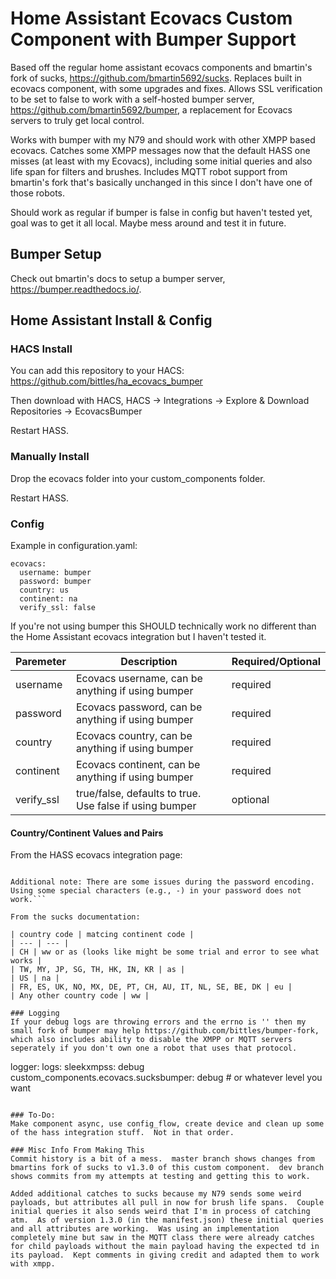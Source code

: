 # Home Assistant Ecovacs Custom Component with Bumper Support
Based off the regular home assistant ecovacs components and bmartin's fork of sucks, https://github.com/bmartin5692/sucks.  Replaces built in ecovacs component, with some upgrades and fixes.  Allows SSL verification to be set to false to work with a self-hosted bumper server, https://github.com/bmartin5692/bumper, a replacement for Ecovacs servers to truly get local control.

Works with bumper with my N79 and should work with other XMPP based ecovacs.  Catches some XMPP messages now that the default HASS one misses (at least with my Ecovacs), including some initial queries and also life span for filters and brushes.  Includes MQTT robot support from bmartin's fork that's basically unchanged in this since I don't have one of those robots.

Should work as regular if bumper is false in config but haven't tested yet, goal was to get it all local.  Maybe mess around and test it in future.

## Bumper Setup
Check out bmartin's docs to setup a bumper server, https://bumper.readthedocs.io/.

## Home Assistant Install & Config
### HACS Install
You can add this repository to your HACS: https://github.com/bittles/ha_ecovacs_bumper

Then download with HACS, HACS -> Integrations -> Explore & Download Repositories -> EcovacsBumper

Restart HASS.

### Manually Install
Drop the ecovacs folder into your custom_components folder. 

Restart HASS.

### Config
Example in configuration.yaml:
```
ecovacs:
  username: bumper
  password: bumper
  country: us
  continent: na
  verify_ssl: false
```
If you're not using bumper this SHOULD technically work no different than the Home Assistant ecovacs integration but I haven't tested it.

| Paremeter  | Description | Required/Optional  |
| --- | --- | --- |
| username  | Ecovacs username, can be anything if using bumper  | required  |
| password  | Ecovacs password, can be anything if using bumper  | required  |
| country  | Ecovacs country, can be anything if using bumper  | required  |
| continent  | Ecovacs continent, can be anything if using bumper  | required  |
| verify_ssl  | true/false, defaults to true. Use false if using bumper  | optional  |

#### Country/Continent Values and Pairs
From the HASS ecovacs integration page:
```Note: For some countries, you will need to set continent to ww (meaning worldwide.) There is unfortunately no way to know the correct settings other than guessing and checking. See the py-sucks library protocol documentation for more information about what has been figured out about the Ecovacs servers.

Additional note: There are some issues during the password encoding. Using some special characters (e.g., -) in your password does not work.```

From the sucks documentation:

| country code | matcing continent code |
| --- | --- |
| CH | ww or as (looks like might be some trial and error to see what works |
| TW, MY, JP, SG, TH, HK, IN, KR | as |
| US | na |
| FR, ES, UK, NO, MX, DE, PT, CH, AU, IT, NL, SE, BE, DK | eu |
| Any other country code | ww |

### Logging
If your debug logs are throwing errors and the errno is '' then my small fork of bumper may help https://github.com/bittles/bumper-fork, which also includes ability to disable the XMPP or MQTT servers seperately if you don't own one a robot that uses that protocol.
```
logger:
  logs:
    sleekxmpss: debug
    custom_components.ecovacs.sucksbumper: debug  # or whatever level you want
```

### To-Do:
Make component async, use config_flow, create device and clean up some of the hass integration stuff.  Not in that order.

### Misc Info From Making This
Commit history is a bit of a mess.  master branch shows changes from bmartins fork of sucks to v1.3.0 of this custom component.  dev branch shows commits from my attempts at testing and getting this to work.

Added additional catches to sucks because my N79 sends some weird payloads, but attributes all pull in now for brush life spans.  Couple initial queries it also sends weird that I'm in process of catching atm.  As of version 1.3.0 (in the manifest.json) these initial queries and all attributes are working.  Was using an implementation completely mine but saw in the MQTT class there were already catches for child payloads without the main payload having the expected td in its payload.  Kept comments in giving credit and adapted them to work with xmpp.